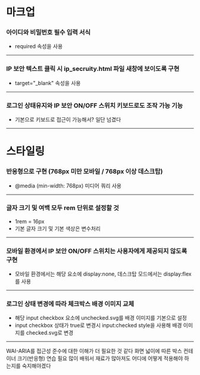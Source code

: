 # 마크업
    
### 아이디와 비밀번호 필수 입력 서식
- required 속성을 사용
  
<hr/>

### IP 보안 텍스트 클릭 시 ip_secruity.html 파일 새창에 보이도록 구현
- target="_blank" 속성을 사용

<hr/>

### 로그인 상태유지와 IP 보안 ON/OFF 스위치 키보드로도 조작 가능 기능
- 기본으로 키보드로 접근이 가능해서? 일단 넘겼다

<hr/>

# 스타일링

### 반응형으로 구현 (768px 미만 모바일 / 768px 이상 데스크탑)
- @media (min-width: 768px) 미디어 쿼리 사용

<hr/>

### 글자 크기 및 여백 모두 rem 단위로 설정할 것
- 1rem = 16px
- 기본 글자 크기 및 기본 색상은 변수처리

<hr/>
    
### 모바일 환경에서 IP 보안 ON/OFF 스위치는 사용자에게 제공되지 않도록 구현
- 모바일 환경에서는 해당 요소에 display:none, 데스크탑 모드에서는 display:flex를 사용

<hr/>

### 로그인 상태 변경에 따라 체크박스 배경 이미지 교체
- 해당 input checkbox 요소에 unchecked.svg를 배경 이미지를 기본으로 설정
-  input checkbox 상태가 true로 변경시 input:checked style을 사용해 배경 이미지를 checked.svg로 변경

<hr/>

WAI-ARIA를 접근성 준수에 대한 이해가 더 필요한 것 같다
화면 넓이에 따른 박스 컨테이너 크기(반응형) 연습 필요
많이 배워서 재료가 많아져도 어디에 어떻게 적용해야 하는지를 숙지해야겠다





